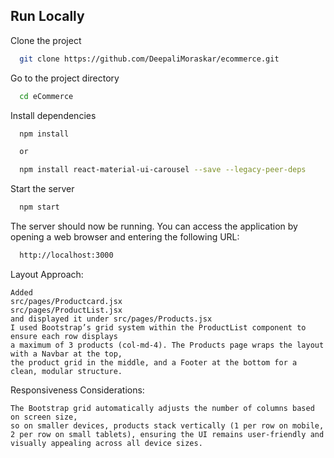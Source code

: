 ## Run Locally

Clone the project

```bash
  git clone https://github.com/DeepaliMoraskar/ecommerce.git
```

Go to the project directory

```bash
  cd eCommerce
```

Install dependencies

```bash
  npm install

  or 

  npm install react-material-ui-carousel --save --legacy-peer-deps
```

Start the server

```bash
  npm start
```

The server should now be running. You can access the application by opening a web browser and entering the following URL:

```bash
  http://localhost:3000
```


Layout Approach:
```
Added 
src/pages/Productcard.jsx
src/pages/ProductList.jsx
and displayed it under src/pages/Products.jsx
I used Bootstrap’s grid system within the ProductList component to ensure each row displays
a maximum of 3 products (col-md-4). The Products page wraps the layout with a Navbar at the top,
the product grid in the middle, and a Footer at the bottom for a clean, modular structure.
```

Responsiveness Considerations:
```
The Bootstrap grid automatically adjusts the number of columns based on screen size,
so on smaller devices, products stack vertically (1 per row on mobile,
2 per row on small tablets), ensuring the UI remains user-friendly and
visually appealing across all device sizes.
```
